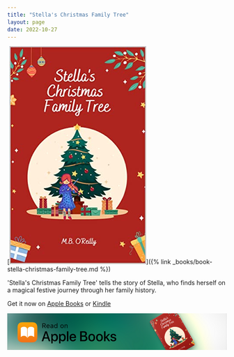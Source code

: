```yaml
---
title: "Stella's Christmas Family Tree"
layout: page
date: 2022-10-27
---
```


[![Stella's Christmas Family Tree cover](/images/Cover_Stellas_Christmas_Family_Tree.png)]({% link _books/book-stella-christmas-family-tree.md %})

'Stella's Christmas Family Tree' tells the story of Stella, who finds herself on a magical festive journey through her family history. 

Get it now on [Apple Books](https://apple.co/3Nm9kvC) or [Kindle](https://www.amazon.co.uk/Stellas-Christmas-Family-Tree-OReilly-ebook/dp/B0BKNTL4WY/ref=sr_1_1?crid=13DDDL6BCYB40&keywords=Stella%27s+Christmas+family+tree&qid=1666906945&s=digital-text&sprefix=stella+s+christmas+family+tree%2Cdigital-text%2C95&sr=1-1)


[![Stella's Christmas Family Tree on Apple Books](/images/Apple_Books_Stellas_Christmas_Family_Tree_300x50.png)](https://apple.co/3Nm9kvC)
